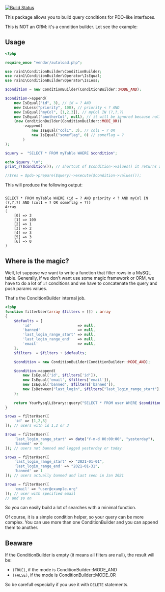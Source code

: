 [![Build Status](https://app.travis-ci.com/LucaRainone/condition-builder.svg?branch=master)](https://app.travis-ci.com/LucaRainone/condition-builder)

This package allows you to build query conditions for PDO-like interfaces.

This is NOT an ORM: it's a condition builder. Let see the example:

## Usage

```php
<?php

require_once "vendor/autoload.php";

use rain1\ConditionBuilder\ConditionBuilder;
use rain1\ConditionBuilder\Operator\IsEqual;
use rain1\ConditionBuilder\Operator\IsLess;

$condition = new ConditionBuilder(ConditionBuilder::MODE_AND);

$condition->append(
	new IsEqual("id", 3), // id = ? AND
	new IsLess("priority", 100), // priority < ? AND
	new IsEqual("myCol", [1,2,3]), // myCol IN (?,?,?)
	new IsEqual("anotherCol", null), // it will be ignored because null value
	(new ConditionBuilder(ConditionBuilder::MODE_OR))
		->append(
			new IsEqual("col1", 3), // col1 = ? OR
			new IsEqual("someflag", 0) // someflag = ?
		)
);

$query =  "SELECT * FROM myTable WHERE $condition";

echo $query."\n";
print_r($condition()); // shortcut of $condition->values() it returns an array with all values

//$res = $pdo->prepare($query)->execute($condition->values());

```

This will produce the following output:

```

SELECT * FROM myTable WHERE (id = ? AND priority < ? AND myCol IN (?,?,?) AND (col1 = ? OR someflag = ?))
Array
(
    [0] => 3
    [1] => 100
    [2] => 1
    [3] => 2
    [4] => 3
    [5] => 3
    [6] => 0
)

```

## Where is the magic?

Well, let suppose we want to write a function that filter rows in a MySQL table. Generally, if we don't want use some magic
framework or ORM, we have to do a lot of `if` conditions and we have to concatenate the query and push params values.

That's the ConditionBuilder internal job.

```php
<?php
function filterUser(array $filters = []) : array
{
    $defaults = [
        'id'                     => null,
        'banned'                 => null,
        'last_login_range_start' => null,
        'last_login_range_end'   => null,
        'email'                  => null,
    ];
    $filters  = $filters + $defaults;

    $condition = new ConditionBuilder(ConditionBuilder::MODE_AND);

    $condition->append(
        new IsEqual('id', $filters['id']),
        new IsEqual('email', $filters['email']),
        new IsEqual('banned', $filters['banned']),
        new IsBetween("last_login", $filters["last_login_range_start"], $filters["last_login_range_end"])
    );
    
    return YourMysqlLibrary::query("SELECT * FROM user WHERE $condition", $condition());
}

$rows = filterUser([
    'id' => [1,2,3]
]); // users with id 1,2 or 3 

$rows = filterUser([
    'last_login_range_start' => date("Y-m-d 00:00:00", "yesterday"),
    'banned' => 0
]); // users not banned and logged yesterday or today

$rows = filterUser([
    'last_login_range_start' => "2021-01-01",
    'last_login_range_end' => "2021-01-31",
    'banned' => 1
]); // users actually banned and last seen in Jan 2021

$rows = filterUser([
    'email' => "user@example.org"
]); // user with specified email
// and so on

```

So you can easily build a lot of searches with a minimal function.

Of course, it is a simple condition helper, so your query can be more complex. You can use more than one 
ConditionBuilder and you can append them to another.

## Beaware

If the ConditionBuilder is empty (it means all filters are null), the result will be:

- `(TRUE)`, if the mode is ConditionBuilder::MODE_AND
- `(FALSE)`, if the mode is ConditionBuilder::MODE_OR

So be carefull especially if you use it with `DELETE` statements.